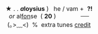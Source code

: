 <div style="text-align:center"><span style="font-size:12pt">★ . .&nbsp;<b><i>a</i>loysius</b>&nbsp;)&nbsp; &nbsp;he / vam +&nbsp;&nbsp;<b>?!</b><br />
<i>or</i>&nbsp;al<u>fon</u>se&nbsp;&nbsp;(&nbsp;<b>20</b>&nbsp;)&nbsp; <img alt="" height="16";width="16" src="https://i.postimg.cc/6q5tgvQP/transgender-5-stripes-20-px.png" style="height:auto; margin-top:-3px; vertical-align:middle; width:16px" width="20" /><img alt="" height="16";width="16" src="https://i.postimg.cc/kXw1GRb5/omnisexual-5-stripes-20.png" style="height:auto; margin-top:-3px; vertical-align:middle; width:16px" width="20" /><img alt="" height="16";width="16" src="https://i.postimg.cc/RVhvTKy6/asexual-4-stripes-20-px.png" style="height:auto; margin-top:-3px; vertical-align:middle; width:16px" width="20" />&nbsp;&nbsp;<s>&nbsp; &nbsp; &nbsp;</s><br />
(｡&gt;﹏&lt;)&nbsp; %&nbsp; extra tunes <a href="https://www.quotev.com/kleenexbox">credit</a></span></div>

